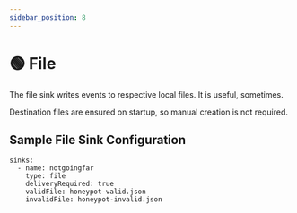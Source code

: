 ```yaml
---
sidebar_position: 8
---
```


# 🟢 File

The file sink writes events to respective local files. It is useful, sometimes.

Destination files are ensured on startup, so manual creation is not required.

## Sample File Sink Configuration

```
sinks:
  - name: notgoingfar
    type: file
    deliveryRequired: true
    validFile: honeypot-valid.json
    invalidFile: honeypot-invalid.json
```
